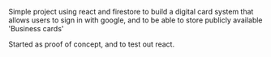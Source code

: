 Simple project using react and firestore to build a digital card system that allows users to sign in with google, and to be able to store publicly available 'Business cards'

Started as proof of concept, and to test out react.
